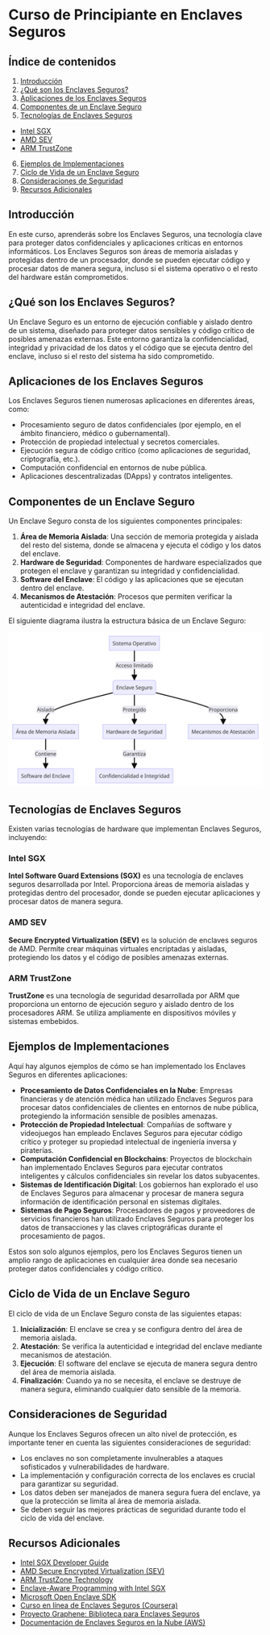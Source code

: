 # Curso de Principiante en Enclaves Seguros

## Índice de contenidos

1. [Introducción](#introducción)
2. [¿Qué son los Enclaves Seguros?](#qué-son-los-enclaves-seguros)
3. [Aplicaciones de los Enclaves Seguros](#aplicaciones-de-los-enclaves-seguros)
4. [Componentes de un Enclave Seguro](#componentes-de-un-enclave-seguro)
5. [Tecnologías de Enclaves Seguros](#tecnologías-de-enclaves-seguros)
  - [Intel SGX](#intel-sgx)
  - [AMD SEV](#amd-sev)
  - [ARM TrustZone](#arm-trustzone)
6. [Ejemplos de Implementaciones](#ejemplos-de-implementaciones)
7. [Ciclo de Vida de un Enclave Seguro](#ciclo-de-vida-de-un-enclave-seguro)
8. [Consideraciones de Seguridad](#consideraciones-de-seguridad)
9. [Recursos Adicionales](#recursos-adicionales)

## Introducción

En este curso, aprenderás sobre los Enclaves Seguros, una tecnología clave para proteger datos confidenciales y aplicaciones críticas en entornos informáticos. Los Enclaves Seguros son áreas de memoria aisladas y protegidas dentro de un procesador, donde se pueden ejecutar código y procesar datos de manera segura, incluso si el sistema operativo o el resto del hardware están comprometidos.

## ¿Qué son los Enclaves Seguros?

Un Enclave Seguro es un entorno de ejecución confiable y aislado dentro de un sistema, diseñado para proteger datos sensibles y código crítico de posibles amenazas externas. Este entorno garantiza la confidencialidad, integridad y privacidad de los datos y el código que se ejecuta dentro del enclave, incluso si el resto del sistema ha sido comprometido.

## Aplicaciones de los Enclaves Seguros

Los Enclaves Seguros tienen numerosas aplicaciones en diferentes áreas, como:

- Procesamiento seguro de datos confidenciales (por ejemplo, en el ámbito financiero, médico o gubernamental).
- Protección de propiedad intelectual y secretos comerciales.
- Ejecución segura de código crítico (como aplicaciones de seguridad, criptografía, etc.).
- Computación confidencial en entornos de nube pública.
- Aplicaciones descentralizadas (DApps) y contratos inteligentes.

## Componentes de un Enclave Seguro

Un Enclave Seguro consta de los siguientes componentes principales:

1. **Área de Memoria Aislada**: Una sección de memoria protegida y aislada del resto del sistema, donde se almacena y ejecuta el código y los datos del enclave.
2. **Hardware de Seguridad**: Componentes de hardware especializados que protegen el enclave y garantizan su integridad y confidencialidad.
3. **Software del Enclave**: El código y las aplicaciones que se ejecutan dentro del enclave.
4. **Mecanismos de Atestación**: Procesos que permiten verificar la autenticidad e integridad del enclave.

El siguiente diagrama ilustra la estructura básica de un Enclave Seguro:

![Estructura de enclave seguro](res/estructura-enclave.png)

## Tecnologías de Enclaves Seguros
Existen varias tecnologías de hardware que implementan Enclaves Seguros, incluyendo:

### Intel SGX
**Intel Software Guard Extensions (SGX)** es una tecnología de enclaves seguros desarrollada por Intel. Proporciona áreas de memoria aisladas y protegidas dentro del procesador, donde se pueden ejecutar aplicaciones y procesar datos de manera segura.

### AMD SEV
**Secure Encrypted Virtualization (SEV)** es la solución de enclaves seguros de AMD. Permite crear máquinas virtuales encriptadas y aisladas, protegiendo los datos y el código de posibles amenazas externas.

### ARM TrustZone
**TrustZone** es una tecnología de seguridad desarrollada por ARM que proporciona un entorno de ejecución seguro y aislado dentro de los procesadores ARM. Se utiliza ampliamente en dispositivos móviles y sistemas embebidos.

## Ejemplos de Implementaciones
Aquí hay algunos ejemplos de cómo se han implementado los Enclaves Seguros en diferentes aplicaciones:

- **Procesamiento de Datos Confidenciales en la Nube**: Empresas financieras y de atención médica han utilizado Enclaves Seguros para procesar datos confidenciales de clientes en entornos de nube pública, protegiendo la información sensible de posibles amenazas.
- **Protección de Propiedad Intelectual**: Compañías de software y videojuegos han empleado Enclaves Seguros para ejecutar código crítico y proteger su propiedad intelectual de ingeniería inversa y piraterías.
- **Computación Confidencial en Blockchains**: Proyectos de blockchain han implementado Enclaves Seguros para ejecutar contratos inteligentes y cálculos confidenciales sin revelar los datos subyacentes.
- **Sistemas de Identificación Digital**: Los gobiernos han explorado el uso de Enclaves Seguros para almacenar y procesar de manera segura información de identificación personal en sistemas digitales.
- **Sistemas de Pago Seguros**: Procesadores de pagos y proveedores de servicios financieros han utilizado Enclaves Seguros para proteger los datos de transacciones y las claves criptográficas durante el procesamiento de pagos.

Estos son solo algunos ejemplos, pero los Enclaves Seguros tienen un amplio rango de aplicaciones en cualquier área donde sea necesario proteger datos confidenciales y código crítico.

## Ciclo de Vida de un Enclave Seguro
El ciclo de vida de un Enclave Seguro consta de las siguientes etapas:

1. **Inicialización**: El enclave se crea y se configura dentro del área de memoria aislada.
2. **Atestación**: Se verifica la autenticidad e integridad del enclave mediante mecanismos de atestación.
3. **Ejecución**: El software del enclave se ejecuta de manera segura dentro del área de memoria aislada.
4. **Finalización**: Cuando ya no se necesita, el enclave se destruye de manera segura, eliminando cualquier dato sensible de la memoria.

## Consideraciones de Seguridad
Aunque los Enclaves Seguros ofrecen un alto nivel de protección, es importante tener en cuenta las siguientes consideraciones de seguridad:

- Los enclaves no son completamente invulnerables a ataques sofisticados y vulnerabilidades de hardware.
- La implementación y configuración correcta de los enclaves es crucial para garantizar su seguridad.
- Los datos deben ser manejados de manera segura fuera del enclave, ya que la protección se limita al área de memoria aislada.
- Se deben seguir las mejores prácticas de seguridad durante todo el ciclo de vida del enclave.

## Recursos Adicionales

- [Intel SGX Developer Guide](https://software.intel.com/content/www/us/en/develop/topics/software-guard-extensions.html)
- [AMD Secure Encrypted Virtualization (SEV)](https://developer.amd.com/sev/)
- [ARM TrustZone Technology](https://developer.arm.com/ip-products/security-ip/trustzone)
- [Enclave-Aware Programming with Intel SGX](https://www.intel.com/content/www/us/en/developer/articles/technical/sgx-intro-passing-data-between-app-and-enclave.html)
- [Microsoft Open Enclave SDK](https://openenclave.io/)
- [Curso en línea de Enclaves Seguros (Coursera)](https://www.coursera.org/learn/ve-a-lo-seguro-gestiona-los-riesgos-de-seguridad)
- [Proyecto Graphene: Biblioteca para Enclaves Seguros](https://grapheneproject.io/)
- [Documentación de Enclaves Seguros en la Nube (AWS)](https://aws.amazon.com/es/ec2/nitro/nitro-enclaves/)
